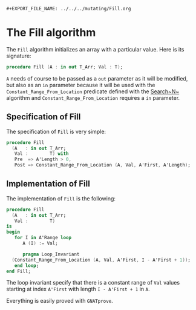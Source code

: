 ```{=org}
#+EXPORT_FILE_NAME: ../../../mutating/Fill.org
```
# The Fill algorithm

The `Fill` algorithm initializes an array with a particular value. Here
is its signature:

``` ada
procedure Fill (A : in out T_Arr; Val : T);
```

`A` needs of course to be passed as a `out` parameter as it will be
modified, but also as an `in` parameter because it will be used with the
`Constant_Range_From_Location` predicate defined with the
[Search~N~](../non-mutating/Search_N.org) algorithm and
`Constant_Range_From_Location` requires a `in` parameter.

## Specification of Fill

The specification of `Fill` is very simple:

``` ada
procedure Fill
  (A   : in out T_Arr;
   Val :        T) with
   Pre  => A'Length > 0,
   Post => Constant_Range_From_Location (A, Val, A'First, A'Length);
```

## Implementation of Fill

The implementation of `Fill` is the following:

``` ada
procedure Fill
  (A   : in out T_Arr;
   Val :        T)
is
begin
   for I in A'Range loop
      A (I) := Val;

      pragma Loop_Invariant
  (Constant_Range_From_Location (A, Val, A'First, I - A'First + 1));
   end loop;
end Fill;
```

The loop invariant specify that there is a constant range of `Val`
values starting at index `A'First` with length `I - A'First + 1` in `A`.

Everything is easily proved with `GNATprove`.
